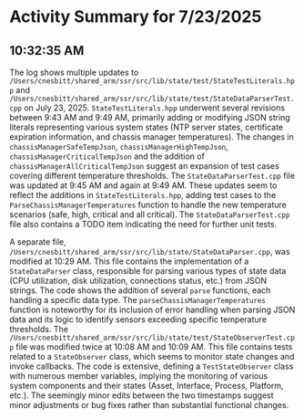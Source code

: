 # Activity Summary for 7/23/2025

## 10:32:35 AM
The log shows multiple updates to `/Users/cnesbitt/shared_arm/ssr/src/lib/state/test/StateTestLiterals.hpp` and `/Users/cnesbitt/shared_arm/ssr/src/lib/state/test/StateDataParserTest.cpp` on July 23, 2025.  `StateTestLiterals.hpp` underwent several revisions between 9:43 AM and 9:49 AM, primarily adding or modifying JSON string literals representing various system states (NTP server states, certificate expiration information, and chassis manager temperatures). The changes in `chassisManagerSafeTempJson`, `chassisManagerHighTempJson`, `chassisManagerCriticalTempJson` and the addition of  `chassisManagerAllCriticalTempJson` suggest an expansion of test cases covering different temperature thresholds.  The `StateDataParserTest.cpp` file was updated at 9:45 AM and again at 9:49 AM. These updates seem to reflect the additions in `StateTestLiterals.hpp`, adding test cases to the `ParseChassisManagerTemperatures` function to handle the new temperature scenarios (safe, high, critical and all critical).  The `StateDataParserTest.cpp` file also contains a TODO item indicating the need for further unit tests.

A separate file, `/Users/cnesbitt/shared_arm/ssr/src/lib/state/StateDataParser.cpp`, was modified at 10:29 AM. This file contains the implementation of a `StateDataParser` class, responsible for parsing various types of state data (CPU utilization, disk utilization, connections status, etc.) from JSON strings. The code shows the addition of several `parse` functions, each handling a specific data type. The `parseChassisManagerTemperatures` function is noteworthy for its inclusion of error handling when parsing JSON data and its logic to identify sensors exceeding specific temperature thresholds.  The `/Users/cnesbitt/shared_arm/ssr/src/lib/state/test/StateObserverTest.cpp` file was modified twice at 10:08 AM and 10:09 AM. This file contains tests related to a `StateObserver` class, which seems to monitor state changes and invoke callbacks.  The code is extensive, defining a `TestStateObserver` class with numerous member variables, implying the monitoring of various system components and their states (Asset, Interface, Process, Platform, etc.).  The seemingly minor edits between the two timestamps suggest minor adjustments or bug fixes rather than substantial functional changes.
